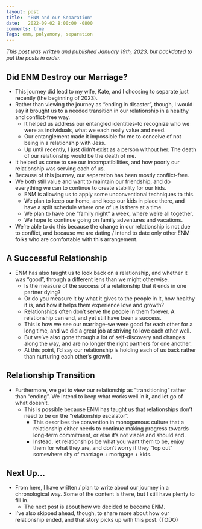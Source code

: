 ```yaml
---
layout: post
title:  "ENM and our Separation"
date:   2022-09-02 8:00:00 -0800
comments: true
Tags: enm, polyamory, separation
---
```


_This post was written and published January 19th, 2023, but backdated to put the posts in order._

## Did ENM Destroy our Marriage?

* This journey did lead to my wife, Kate, and I choosing to separate just recently (the beginning of 2023).
* Rather than viewing the journey as “ending in disaster”, though, I would say it brought us to a needed transition in our relationship in a healthy and conflict-free way. 
    * It helped us address our entangled identities–to recognize who we were as individuals, what we each really value and need.
    * Our entanglement made it impossible for me to conceive of not being in a relationship with Jess. 
    * Up until recently, I just didn’t exist as a person without her. The death of our relationship would be the death of me.
* It helped us come to see our incompatibilities, and how poorly our relationship was serving each of us.
* Because of this journey, our separation has been mostly conflict-free. 
* We both still value and want to maintain our friendship, and do everything we can to continue to create stability for our kids.
    * ENM is allowing us to apply some unconventional techniques to this. 
    * We plan to keep our home, and keep our kids in place there, and have a split schedule where one of us is there at a time.
    * We plan to have one “family night” a week, where we’re all together.
    * We hope to continue going on family adventures and vacations.
* We’re able to do this because the change in our relationship is not due to conflict, and because we are dating / intend to date only other ENM folks who are comfortable with this arrangement.

## A Successful Relationship

* ENM has also taught us to look back on a relationship, and whether it was “good”, through a different lens than we might otherwise.
    * Is the measure of the success of a relationship that it ends in one partner dying? 
    * Or do you measure it by what it gives to the people in it, how healthy it is, and how it helps them experience love and growth?
    * Relationships often don’t serve the people in them forever. A relationship can end, and yet still have been a success. 
    * This is how we see our marriage–we were good for each other for a long time, and we did a great job at striving to love each other well.
    * But we’ve also gone through a lot of self-discovery and changes along the way, and are no longer the right partners for one another. 
    * At this point, I’d say our relationship is holding each of us back rather than nurturing each other’s growth.

## Relationship Transition

* Furthermore, we get to view our relationship as “transitioning” rather than “ending”. We intend to keep what works well in it, and let go of what doesn’t. 
    * This is possible because ENM has taught us that relationships don’t need to be on the “relationship escalator”. 
        * This describes the convention in monogamous culture that a relationship either needs to continue making progress towards long-term commitment, or else it’s not viable and should end.
        * Instead, let relationships be what you want them to be, enjoy them for what they are, and don’t worry if they “top out” somewhere shy of marriage + mortgage + kids.

## Next Up…

* From here, I have written / plan to write about our journey in a chronological way. Some of the content is there, but I still have plenty to fill in. 
    * The next post is about how we decided to become ENM.
* I’ve also skipped ahead, though, to share more about how our relationship ended, and that story picks up with this post. (TODO)




